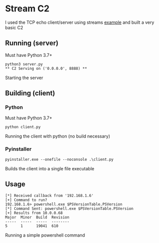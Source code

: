 # Stream C2

I used the TCP echo client/server using streams [example](https://docs.python.org/3/library/asyncio-stream.html#examples) and built a very basic C2

## Running (server)

Must have Python 3.7+

```
python3 server.py
** C2 Serving on ('0.0.0.0', 8888) **
```

Starting the server

## Building (client)

### Python

Must have Python 3.7+

```python client.py```

Running the client with python (no build necessary)

### Pyinstaller

```pyinstaller.exe --onefile --noconsole .\client.py```

Builds the client into a single file executable

## Usage

```
[*] Received callback from '192.168.1.6'
[+] Command to run?
192.168.1.6> powershell.exe $PSVersionTable.PSVersion
[*] Command Sent: powershell.exe $PSVersionTable.PSVersion
[+] Results from 10.0.0.68
Major  Minor  Build  Revision
-----  -----  -----  --------
5      1      19041  610
```

Running a simple powershell command
